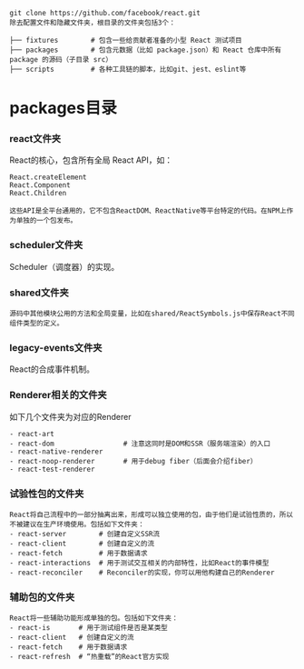 
```
git clone https://github.com/facebook/react.git
除去配置文件和隐藏文件夹，根目录的文件夹包括3个：

├── fixtures        # 包含一些给贡献者准备的小型 React 测试项目
├── packages        # 包含元数据（比如 package.json）和 React 仓库中所有 package 的源码（子目录 src）
├── scripts         # 各种工具链的脚本，比如git、jest、eslint等
```

# packages目录
### react文件夹
React的核心，包含所有全局 React API，如：
```
React.createElement
React.Component
React.Children

这些API是全平台通用的，它不包含ReactDOM、ReactNative等平台特定的代码。在NPM上作为单独的一个包发布。
```

### scheduler文件夹
Scheduler（调度器）的实现。

### shared文件夹
```
源码中其他模块公用的方法和全局变量，比如在shared/ReactSymbols.js中保存React不同组件类型的定义。
```
### legacy-events文件夹
React的合成事件机制。

### Renderer相关的文件夹
如下几个文件夹为对应的Renderer
```
- react-art 
- react-dom                 # 注意这同时是DOM和SSR（服务端渲染）的入口
- react-native-renderer
- react-noop-renderer       # 用于debug fiber（后面会介绍fiber）
- react-test-renderer
```
### 试验性包的文件夹
```
React将自己流程中的一部分抽离出来，形成可以独立使用的包，由于他们是试验性质的，所以不被建议在生产环境使用。包括如下文件夹：
- react-server        # 创建自定义SSR流
- react-client        # 创建自定义的流
- react-fetch         # 用于数据请求
- react-interactions  # 用于测试交互相关的内部特性，比如React的事件模型
- react-reconciler    # Reconciler的实现，你可以用他构建自己的Renderer
```
### 辅助包的文件夹
```
React将一些辅助功能形成单独的包。包括如下文件夹：
- react-is       # 用于测试组件是否是某类型
- react-client   # 创建自定义的流
- react-fetch    # 用于数据请求
- react-refresh  # “热重载”的React官方实现
```